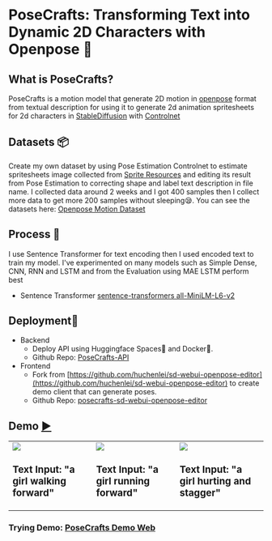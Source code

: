# PoseCrafts: Transforming Text into Dynamic 2D Characters with Openpose 🏃

## What is PoseCrafts?
PoseCrafts is a motion model that generate 2D motion in [openpose](https://github.com/CMU-Perceptual-Computing-Lab/openpose) format from textual description for using it to generate 2d animation spritesheets for 2d characters in [StableDiffusion](https://github.com/AUTOMATIC1111/stable-diffusion-webui) with [Controlnet](https://github.com/lllyasviel/ControlNet)

## Datasets 📦
Create my own dataset by using Pose Estimation Controlnet to estimate spritesheets image collected from [Sprite Resources](https://www.spriters-resource.com/) and editing its result from Pose Estimation to correcting shape and label text description in file name. I collected data around 2 weeks and I got 400 samples then I collect more data to get more 200 samples without sleeping😪. You can see the datasets here: [Openpose Motion Dataset](https://github.com/SupeemAFK/PoseCrafts/tree/main/datasets)

## Process 🧪
I use Sentence Transformer for text encoding then I used encoded text to train my model. I've experimented on many models such as Simple Dense, CNN, RNN and LSTM and from the Evaluation using MAE LSTM perform best
- Sentence Transformer
[sentence-transformers all-MiniLM-L6-v2](https://huggingface.co/sentence-transformers/all-MiniLM-L6-v2)

## Deployment🚀
- Backend
  - Deploy API using Huggingface Spaces🤗 and Docker🐋.
  - Github Repo: [PoseCrafts-API](https://github.com/SupeemAFK/PoseCrafts-API)
- Frontend
  - Fork from [https://github.com/huchenlei/sd-webui-openpose-editor](https://github.com/huchenlei/sd-webui-openpose-editor) to create demo client that can generate poses.
  - Github Repo: [posecrafts-sd-webui-openpose-editor](https://github.com/SupeemAFK/sd-webui-openpose-editor)

## Demo [▶️](https://posecrafts.vercel.app/)
<table>
  <tr>
    <td valign="top">
      <img src="https://github.com/SupeemAFK/PoseCrafts/assets/83326313/5db425dc-7976-41eb-9468-69b05cec789e"/>
      <h3>Text Input: "a girl walking forward"</h3>
    </td>
    <td valign="top">
      <img src="https://github.com/SupeemAFK/PoseCrafts/assets/83326313/3e7b68ec-1f59-412b-8d4e-861bcebb1a19"/>
      <h3>Text Input: "a girl running forward"</h3>
    </td>
    <td valign="top">
      <img src="https://github.com/SupeemAFK/PoseCrafts/assets/83326313/26f6d27d-43b8-4ab0-a385-d46fbb39e27a"/>
      <h3>Text Input: "a girl hurting and stagger"</h3>
    </td>
  </tr>
</table>

### Trying Demo: [PoseCrafts Demo Web](https://posecrafts.vercel.app/)

